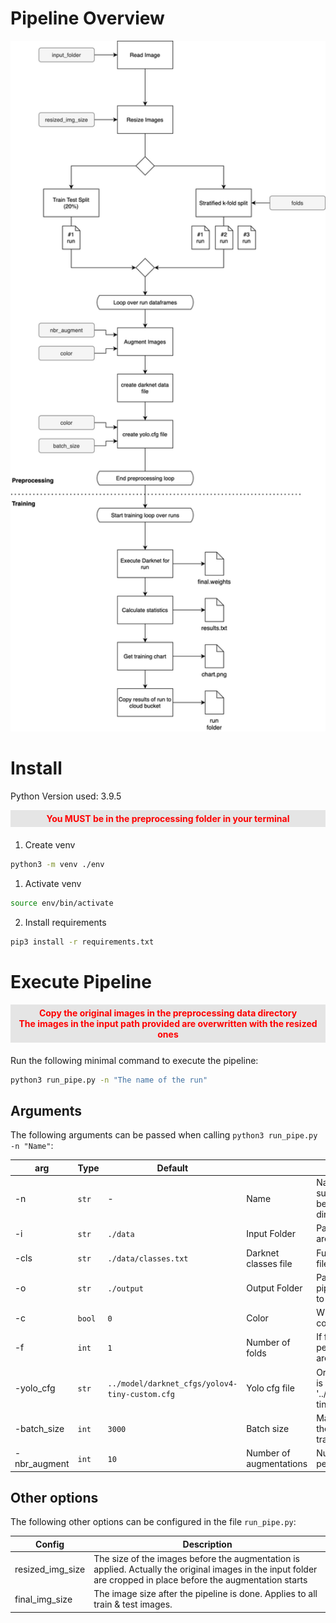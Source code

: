 # Pipeline Overview

<img src="./doc_img/pipeline.png" width=600 />

# Install

Python Version used: 3.9.5

<div style="color:red; margin-bottom: 20px; text-align:center; font-weight: bold; padding: 5px; background: #e5e5e5">
You MUST be in the preprocessing folder in your terminal
</div>

1. Create venv

```zsh
python3 -m venv ./env
```

1. Activate venv

```zsh
source env/bin/activate
```

2. Install requirements

```zsh
pip3 install -r requirements.txt
```

# Execute Pipeline

<div style="color:red; margin-bottom: 20px; text-align:center; font-weight: bold; padding: 5px; background: #e5e5e5">
Copy the original images in the preprocessing data directory<br>
The images in the input path provided are overwritten with the resized ones
</div>

Run the following minimal command to execute the pipeline:

```zsh
python3 run_pipe.py -n "The name of the run"
```

## Arguments

The following arguments can be passed when calling `python3 run_pipe.py -n "Name"`:

| arg          | Type   | Default                                        |                         | Description                                                                                                    |
| ------------ | ------ | ---------------------------------------------- | ----------------------- | -------------------------------------------------------------------------------------------------------------- |
| -n           | `str`  | -                                              | Name                    | Name of this pipeline run. A subfolder with this name will be created in the output directory                  |
| -i           | `str`  | `./data`                                       | Input Folder            | Path where the original images are stored. Default to "./data"                                                 |
| -cls         | `str`  | `./data/classes.txt`                           | Darknet classes file    | Full path to the darknet classes file. E.g. "./data/classes.txt"                                               |
| -o           | `str`  | `./output`                                     | Output Folder           | Path where the results of this pipeline run are stored. Default to "./output"                                  |
| -c           | `bool` | `0`                                            | Color                   | Whether the images are colored or greyscaled                                                                   |
| -f           | `int`  | `1`                                            | Number of folds         | If f=1 then a train_test_split is performed (20%) if f>1 f-folds are created for training                      |
| -yolo_cfg    | `str`  | `../model/darknet_cfgs/yolov4-tiny-custom.cfg` | Yolo cfg file           | Original yolovX config file that is beeing modified. Default to '../model/darknet_cfgs/yolov4-tiny-custom.cfg' |
| -batch_size  | `int`  | `3000`                                         | Batch size              | Max batch size that is saved to the yolovX.cfg file used for training                                          |
| -nbr_augment | `int`  | `10`                                           | Number of augmentations | Number of augmentations to perform per train image                                                             |

## Other options

The following other options can be configured in the file `run_pipe.py`:

| Config           | Description                                                                                                                                                     |
| ---------------- | --------------------------------------------------------------------------------------------------------------------------------------------------------------- |
| resized_img_size | The size of the images before the augmentation is applied. Actually the original images in the input folder are cropped in place before the augmentation starts |
| final_img_size   | The image size after the pipeline is done. Applies to all train & test images.                                                                                  |
